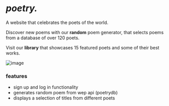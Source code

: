# _poetry._

A website that celebrates the poets of the world.

Discover new poems with our **random** poem generator, that selects poems from a database of over 120 poets.

Visit our **library** that showcases 15 featured poets and some of their best works.

![image](https://github.com/user-attachments/assets/38513c31-4d32-4d24-bb12-ee7b48b9e9fb)

### features
- sign up and log in functionality
- generates random poem from wep api (poetrydb)
- displays a selection of titles from different poets
